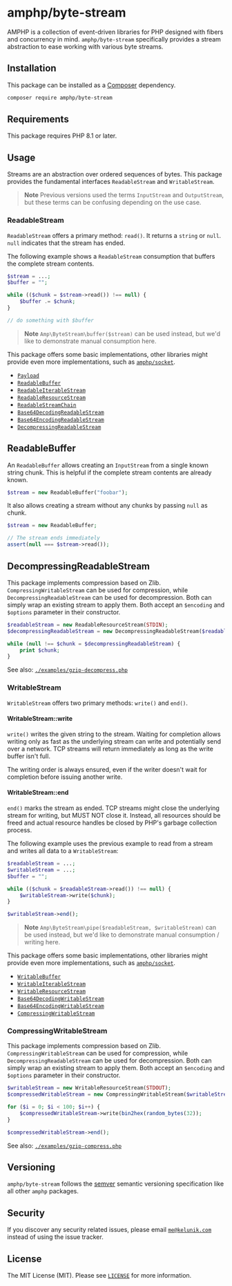 # amphp/byte-stream

AMPHP is a collection of event-driven libraries for PHP designed with fibers and concurrency in mind.
`amphp/byte-stream` specifically provides a stream abstraction to ease working with various byte streams.

## Installation

This package can be installed as a [Composer](https://getcomposer.org/) dependency.

```bash
composer require amphp/byte-stream
```

## Requirements

This package requires PHP 8.1 or later.

## Usage

Streams are an abstraction over ordered sequences of bytes. This package provides the fundamental interfaces `ReadableStream` and `WritableStream`.

> **Note**
> Previous versions used the terms `InputStream` and `OutputStream`, but these terms can be confusing depending on the use case.

### ReadableStream

`ReadableStream` offers a primary method: `read()`. It returns a `string` or `null`. `null` indicates that the stream has ended.

The following example shows a `ReadableStream` consumption that buffers the complete stream contents.

```php
$stream = ...;
$buffer = "";

while (($chunk = $stream->read()) !== null) {
    $buffer .= $chunk;
}

// do something with $buffer
```

> **Note**
> `Amp\ByteStream\buffer($stream)` can be used instead, but we'd like to demonstrate manual consumption here.

This package offers some basic implementations, other libraries might provide even more implementations, such as [`amphp/socket`](https://github.com/amphp/socket).

* [`Payload`](#Payload)
* [`ReadableBuffer`](#ReadableBuffer)
* [`ReadableIterableStream`](#ReadableIterableStream)
* [`ReadableResourceStream`](#ReadableResourceStream)
* [`ReadableStreamChain`](#ReadableStreamChain)
* [`Base64DecodingReadableStream`](#Base64DecodingReadableStream)
* [`Base64EncodingReadableStream`](#Base64EncodingReadableStream)
* [`DecompressingReadableStream`](#DecompressingReadableStream)

## ReadableBuffer

An `ReadableBuffer` allows creating an `InputStream` from a single known string chunk.
This is helpful if the complete stream contents are already known.

```php
$stream = new ReadableBuffer("foobar");
```

It also allows creating a stream without any chunks by passing `null` as chunk.

```php
$stream = new ReadableBuffer;

// The stream ends immediately
assert(null === $stream->read());
```

## DecompressingReadableStream

This package implements compression based on Zlib. `CompressingWritableStream` can be used for compression, while `DecompressingReadableStream` can be used for decompression. Both can simply wrap an existing stream to apply them. Both accept an `$encoding` and `$options` parameter in their constructor.

```php
$readableStream = new ReadableResourceStream(STDIN);
$decompressingReadableStream = new DecompressingReadableStream($readableStream, \ZLIB_ENCODING_GZIP);

while (null !== $chunk = $decompressingReadableStream) {
    print $chunk;
}
```

See also: [`./examples/gzip-decompress.php`](https://github.com/amphp/byte-stream/blob/v2/examples/gzip-decompress.php)

### WritableStream

`WritableStream` offers two primary methods: `write()` and `end()`.

#### WritableStream::write

`write()` writes the given string to the stream. Waiting for completion allows writing only as fast as the underlying stream can write and potentially send over a network. TCP streams will return immediately as long as the write buffer isn't full.

The writing order is always ensured, even if the writer doesn't wait for completion before issuing another write.

#### WritableStream::end

`end()` marks the stream as ended. TCP streams might close the underlying stream for writing, but MUST NOT close it. Instead, all resources should be freed and actual resource handles be closed by PHP's garbage collection process.

The following example uses the previous example to read from a stream and writes all data to a `WritableStream`:

```php
$readableStream = ...;
$writableStream = ...;
$buffer = "";

while (($chunk = $readableStream->read()) !== null) {
    $writableStream->write($chunk);
}

$writableStream->end();
```

> **Note**
> `Amp\ByteStream\pipe($readableStream, $writableStream)` can be used instead, but we'd like to demonstrate manual consumption / writing here.

This package offers some basic implementations, other libraries might provide even more implementations, such as [`amphp/socket`](https://github.com/amphp/socket).

* [`WritableBuffer`](#WritableBuffer)
* [`WritableIterableStream`](#WritableIterableStream)
* [`WritableResourceStream`](#WritableResourceStream)
* [`Base64DecodingWritableStream`](#Base64DecodingWritableStream)
* [`Base64EncodingWritableStream`](#Base64EncodingWritableStream)
* [`CompressingWritableStream`](#CompressingWritableStream)

### CompressingWritableStream

This package implements compression based on Zlib. `CompressingWritableStream` can be used for compression, while `DecompressingReadableStream` can be used for decompression. Both can simply wrap an existing stream to apply them. Both accept an `$encoding` and `$options` parameter in their constructor.

```php
$writableStream = new WritableResourceStream(STDOUT);
$compressedWritableStream = new CompressingWritableStream($writableStream, \ZLIB_ENCODING_GZIP);

for ($i = 0; $i < 100; $i++) {
    $compressedWritableStream->write(bin2hex(random_bytes(32));
}

$compressedWritableStream->end();
```

See also: [`./examples/gzip-compress.php`](https://github.com/amphp/byte-stream/blob/v2/examples/gzip-compress.php)

## Versioning

`amphp/byte-stream` follows the [semver](http://semver.org/) semantic versioning specification like all other `amphp` packages.

## Security

If you discover any security related issues, please email [`me@kelunik.com`](mailto:me@kelunik.com) instead of using the issue tracker.

## License

The MIT License (MIT). Please see [`LICENSE`](./LICENSE) for more information.
